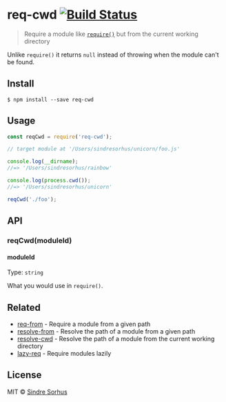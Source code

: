 # req-cwd [![Build Status](https://travis-ci.org/sindresorhus/req-cwd.svg?branch=master)](https://travis-ci.org/sindresorhus/req-cwd)

> Require a module like [`require()`](https://nodejs.org/api/globals.html#globals_require) but from the current working directory

Unlike `require()` it returns `null` instead of throwing when the module can't be found.


## Install

```
$ npm install --save req-cwd
```


## Usage

```js
const reqCwd = require('req-cwd');

// target module at '/Users/sindresorhus/unicorn/foo.js'

console.log(__dirname);
//=> '/Users/sindresorhus/rainbow'

console.log(process.cwd());
//=> '/Users/sindresorhus/unicorn'

reqCwd('./foo');
```


## API

### reqCwd(moduleId)

#### moduleId

Type: `string`

What you would use in `require()`.


## Related

- [req-from](https://github.com/sindresorhus/req-from) - Require a module from a given path
- [resolve-from](https://github.com/sindresorhus/resolve-from) - Resolve the path of a module from a given path
- [resolve-cwd](https://github.com/sindresorhus/resolve-cwd) - Resolve the path of a module from the current working directory
- [lazy-req](https://github.com/sindresorhus/lazy-req) - Require modules lazily


## License

MIT © [Sindre Sorhus](http://sindresorhus.com)
